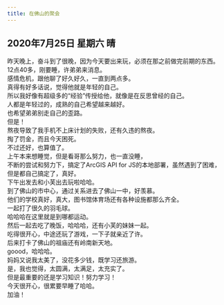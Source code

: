 ```yaml
---
title: 在佛山的聚会
---
```

## 2020年7月25日 星期六 晴
昨天晚上，奋斗到了很晚，因为今天要出来玩，必须在那之前做完前期的东西。  
12点40多，刚要睡，许弟弟来消息。  
感情危机，跟他聊了好久好久，一直到两点多。  
真得有好多话说，觉得他就是年轻的自己。  
所以我好像有超级多的“经验”传授给他，就像是在反思曾经的自己。  
人都是年轻过的，成熟的自己希望越来越好。  
也希望弟弟别走自己的歪路。  
但是！  
熬夜导致了我手机不上床计划的失败，还有久违的熬夜。  
掏了罚金，而且今天困死。  
不过还好，也算值了。  
上午本来想睡觉，但是看哥那么努力，也一直没睡，  
不断的尝试和努力下，搞定了ArcGIS API for JS的本地部署，虽然遇到了困难，但是都自己搞定了，真好。  
下午出发去和小芙出去玩啦哈哈。  
到了佛山的市中心，通过关系进去了佛山一中，好羡慕。  
他们的学校真好，真大，图书馆体育场还有各种设施都那么齐全。  
一起打了很久的羽毛球。  
哈哈哈在这里就是到哪都运动。  
然后一起去吃了晚饭，哈哈哈，还有小芙的妹妹一起。  
吃得很开心，中途还玩了游戏，一下子就亲近了许。  
后来打卡了佛山的祖庙还有岭南新天地。  
goood，哈哈哈。  
妈妈又说我太美了，没花多少钱，既学习还旅游。  
是，我也觉得，太圆满，太满足，太充实了。  
但是最重要的还是学习知识！努力学习！  
今天很开心，很累要早睡了哈哈。  
加油！  
